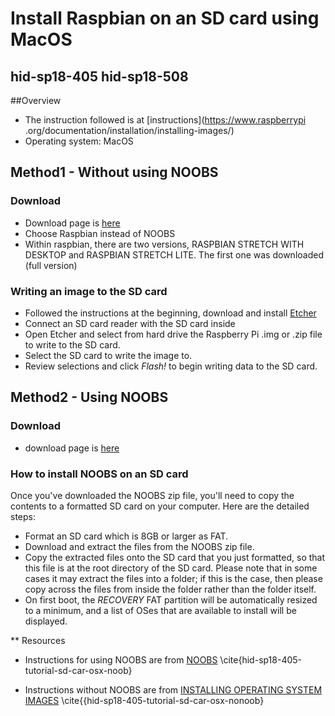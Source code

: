 # Install Raspbian on an SD card using MacOS
## hid-sp18-405 hid-sp18-508

##Overview
* The instruction followed is at [instructions](https://www.raspberrypi
.org/documentation/installation/installing-images/)
* Operating system: MacOS

## Method1 - Without using NOOBS

### Download 

* Download page is [here](https://www.raspberrypi.org/downloads/)
* Choose Raspbian instead of NOOBS
* Within raspbian, there are two versions, RASPBIAN STRETCH WITH DESKTOP and RASPBIAN STRETCH 
LITE. The first one was downloaded (full version)

### Writing an image to the SD card 
* Followed the instructions at the beginning, download and install [Etcher](https://etcher.io/)
* Connect an SD card reader with the SD card inside 
* Open Etcher and select from hard drive the Raspberry Pi .img or  .zip file to write to the SD 
card.
* Select the SD card to write the image to.
* Review selections and click *Flash!* to begin writing data to the SD card.


## Method2 - Using NOOBS

### Download

* download page is [here](https://www.raspberrypi.org/downloads/noobs/)

### How to install NOOBS on an SD card

Once you've downloaded the NOOBS zip file, you'll need to copy the contents to a formatted SD 
card on your computer. Here are the detailed steps: 
* Format an SD card which is 8GB or larger as FAT. 
* Download and extract the files from the NOOBS zip file.
* Copy the extracted files onto the SD card that you just formatted, so that this file is at 
the root directory of the SD card. Please note that in some cases it may extract the files into 
a folder; if this is the case, then please copy across the files from inside the folder rather 
than the folder itself.
* On first boot, the *RECOVERY* FAT partition will be automatically resized to a minimum, and a 
list of OSes that are available to install will be displayed.

** Resources
* Instructions for using NOOBS are from [NOOBS](https://www.raspberrypi.org/documentation/installation/noobs.md) \cite{hid-sp18-405-tutorial-sd-car-osx-noob}

* Instructions without NOOBS are from [INSTALLING OPERATING SYSTEM IMAGES](https://www.raspberrypi.org/documentation/installation/installing-images/) \cite{{hid-sp18-405-tutorial-sd-car-osx-nonoob}
